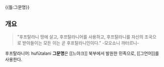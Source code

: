{{틀:그문명}}
## 개요
>"후프탈라니 땅에 살고, 후프탈라니어를 사용하고, 후프탈라니를 자신의 조국으로 받아들이는 모든 이는 곧 후프탈라니인이다." 
-모오쇼니 까터르니-

후프탈라니어: hufūtalani 
**그문명**은 [[느야크]] 북부에서 발원한 민족으로, [[그언어]]를 사용한다. 
